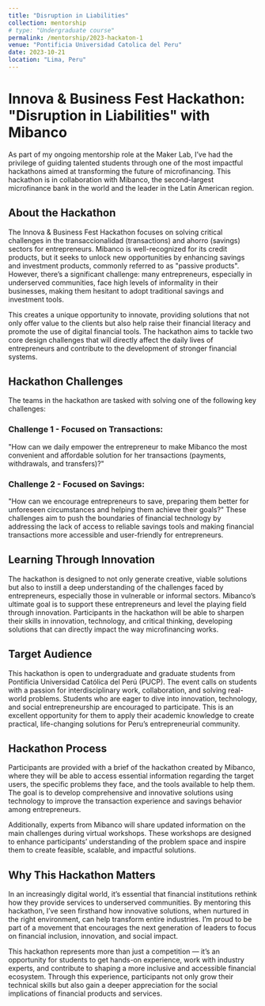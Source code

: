 ```yaml
---
title: "Disruption in Liabilities"
collection: mentorship
# type: "Undergraduate course"
permalink: /mentorship/2023-hackaton-1
venue: "Pontificia Universidad Catolica del Peru"
date: 2023-10-21
location: "Lima, Peru"
---
```


# Innova & Business Fest Hackathon: "Disruption in Liabilities" with Mibanco

As part of my ongoing mentorship role at the Maker Lab, I’ve had the privilege of guiding talented students through one of the most impactful hackathons aimed at transforming the future of microfinancing. This hackathon is in collaboration with Mibanco, the second-largest microfinance bank in the world and the leader in the Latin American region.

## About the Hackathon
The Innova & Business Fest Hackathon focuses on solving critical challenges in the transaccionalidad (transactions) and ahorro (savings) sectors for entrepreneurs. Mibanco is well-recognized for its credit products, but it seeks to unlock new opportunities by enhancing savings and investment products, commonly referred to as "passive products". However, there’s a significant challenge: many entrepreneurs, especially in underserved communities, face high levels of informality in their businesses, making them hesitant to adopt traditional savings and investment tools.

This creates a unique opportunity to innovate, providing solutions that not only offer value to the clients but also help raise their financial literacy and promote the use of digital financial tools. The hackathon aims to tackle two core design challenges that will directly affect the daily lives of entrepreneurs and contribute to the development of stronger financial systems.

## Hackathon Challenges
The teams in the hackathon are tasked with solving one of the following key challenges:

### Challenge 1 - Focused on Transactions:
"How can we daily empower the entrepreneur to make Mibanco the most convenient and affordable solution for her transactions (payments, withdrawals, and transfers)?"
### Challenge 2 - Focused on Savings:
"How can we encourage entrepreneurs to save, preparing them better for unforeseen circumstances and helping them achieve their goals?"
These challenges aim to push the boundaries of financial technology by addressing the lack of access to reliable savings tools and making financial transactions more accessible and user-friendly for entrepreneurs.

## Learning Through Innovation
The hackathon is designed to not only generate creative, viable solutions but also to instill a deep understanding of the challenges faced by entrepreneurs, especially those in vulnerable or informal sectors. Mibanco’s ultimate goal is to support these entrepreneurs and level the playing field through innovation. Participants in the hackathon will be able to sharpen their skills in innovation, technology, and critical thinking, developing solutions that can directly impact the way microfinancing works.

## Target Audience
This hackathon is open to undergraduate and graduate students from Pontificia Universidad Católica del Perú (PUCP). The event calls on students with a passion for interdisciplinary work, collaboration, and solving real-world problems. Students who are eager to dive into innovation, technology, and social entrepreneurship are encouraged to participate. This is an excellent opportunity for them to apply their academic knowledge to create practical, life-changing solutions for Peru’s entrepreneurial community.

## Hackathon Process
Participants are provided with a brief of the hackathon created by Mibanco, where they will be able to access essential information regarding the target users, the specific problems they face, and the tools available to help them. The goal is to develop comprehensive and innovative solutions using technology to improve the transaction experience and savings behavior among entrepreneurs.

Additionally, experts from Mibanco will share updated information on the main challenges during virtual workshops. These workshops are designed to enhance participants’ understanding of the problem space and inspire them to create feasible, scalable, and impactful solutions.

## Why This Hackathon Matters
In an increasingly digital world, it’s essential that financial institutions rethink how they provide services to underserved communities. By mentoring this hackathon, I’ve seen firsthand how innovative solutions, when nurtured in the right environment, can help transform entire industries. I’m proud to be part of a movement that encourages the next generation of leaders to focus on financial inclusion, innovation, and social impact.

This hackathon represents more than just a competition — it’s an opportunity for students to get hands-on experience, work with industry experts, and contribute to shaping a more inclusive and accessible financial ecosystem. Through this experience, participants not only grow their technical skills but also gain a deeper appreciation for the social implications of financial products and services.